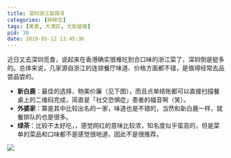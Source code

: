 ```yaml
---
title: 深圳浙江菜探寻
categories: [碎碎念]
tags: [美食, 大湾区, 光影留痕]
pid: 38
date: 2019-05-12 13:45:36
---
```


近日又去深圳觅食，说起来在香港确实很难吃到合口味的浙江菜了，深圳倒是挺多的。总体来说，几家源自浙江的连锁餐厅味道、价格方面都不错，是值得经常去品尝品尝的。

- **新白鹿**：最佳的选择，物美价廉（见下图），而且点单结账都可以直接扫描餐桌上的二维码完成，简直是「社交恐惧症」患者的福音啊（笑）。
- **外婆家**：算是其中比较出名的一家，味道也是不错的，当然和新白鹿一样，就餐排队的也是很多。
- **绿茶**：比较不太好吃，，感觉网红的意味比较浓，知名度似乎蛮高的，但是菜单的菜品和口味都不是感觉很地道，因此不是很推荐。
<!--more-->

![](https://web-1256060851.cos.ap-hongkong.myqcloud.com/post/38/xinbailu.jpg#400x)